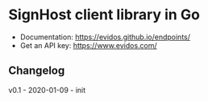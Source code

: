 # SignHost client library in Go

- Documentation: https://evidos.github.io/endpoints/
- Get an API key: https://www.evidos.com/

## Changelog

v0.1 - 2020-01-09 - init
